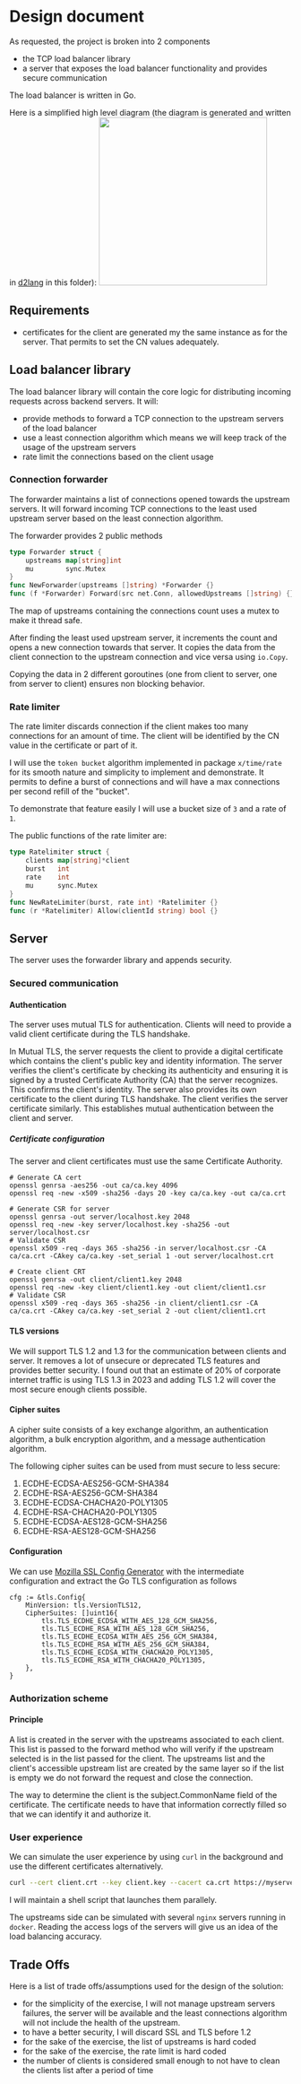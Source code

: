 # Design document

As requested, the project is broken into 2 components
- the TCP load balancer library
- a server that exposes the load balancer functionality and provides secure communication

The load balancer is written in Go.

Here is a simplified high level diagram (the diagram is generated and written in [d2lang](https://d2lang.com/) in this folder): <img src="layers.svg" width="300"/>
## Requirements
- certificates for the client are generated my the same instance as for the server. That permits to set the CN values adequately.

## Load balancer library
The load balancer library will contain the core logic for distributing incoming requests across backend servers. It will:
- provide methods to forward a TCP connection to the upstream servers of the load balancer
- use a least connection algorithm which means we will keep track of the usage of the upstream servers
- rate limit the connections based on the client usage

### Connection forwarder
The forwarder maintains a list of connections opened towards the upstream servers. It will forward incoming TCP connections to the least used upstream server based on the least connection algorithm.

The forwarder provides 2 public methods
```go
type Forwarder struct {
	upstreams map[string]int
	mu        sync.Mutex
}
func NewForwarder(upstreams []string) *Forwarder {}
func (f *Forwarder) Forward(src net.Conn, allowedUpstreams []string) {}
```

The map of upstreams containing the connections count uses a mutex to make it thread safe.

After finding the least used upstream server, it increments the count and opens a new connection towards that server. It copies the data from the client connection to the upstream connection and vice versa using `io.Copy`.

Copying the data in 2 different goroutines (one from client to server, one from server to client) ensures non blocking behavior.

### Rate limiter
The rate limiter discards connection if the client makes too many connections for an amount of time. The client will be identified by the CN value in the certificate or part of it.

I will use the `token bucket` algorithm implemented in package `x/time/rate` for its smooth nature and simplicity to implement and demonstrate. It permits to define a burst of connections and will have a max connections per second refill of the "bucket". 

To demonstrate that feature easily I will use a bucket size of `3` and a rate of `1`.

The public functions of the rate limiter are:
```go
type Ratelimiter struct {
	clients map[string]*client
	burst   int
	rate    int
    mu      sync.Mutex
}
func NewRateLimiter(burst, rate int) *Ratelimiter {}
func (r *Ratelimiter) Allow(clientId string) bool {}
```
## Server
The server uses the forwarder library and appends security.
### Secured communication
#### Authentication
The server uses mutual TLS for authentication. Clients will need to provide a valid client certificate during the TLS handshake.

In Mutual TLS, the server requests the client to provide a digital certificate which contains the client's public key and identity information. The server verifies the client's certificate by checking its authenticity and ensuring it is signed by a trusted Certificate Authority (CA) that the server recognizes. This confirms the client's identity.
The server also provides its own certificate to the client during TLS handshake. The client verifies the server certificate similarly. This establishes mutual authentication between the client and server.
##### Certificate configuration
The server and client certificates must use the same Certificate Authority.
```
# Generate CA cert
openssl genrsa -aes256 -out ca/ca.key 4096 
openssl req -new -x509 -sha256 -days 20 -key ca/ca.key -out ca/ca.crt

# Generate CSR for server
openssl genrsa -out server/localhost.key 2048
openssl req -new -key server/localhost.key -sha256 -out server/localhost.csr
# Validate CSR
openssl x509 -req -days 365 -sha256 -in server/localhost.csr -CA ca/ca.crt -CAkey ca/ca.key -set_serial 1 -out server/localhost.crt

# Create client CRT
openssl genrsa -out client/client1.key 2048
openssl req -new -key client/client1.key -out client/client1.csr
# Validate CSR
openssl x509 -req -days 365 -sha256 -in client/client1.csr -CA ca/ca.crt -CAkey ca/ca.key -set_serial 2 -out client/client1.crt
```

#### TLS versions
We will support TLS 1.2 and 1.3 for the communication between clients and server. It removes a lot of unsecure or deprecated TLS features and provides better security. I found out that an estimate of 20% of corporate internet traffic is using TLS 1.3 in 2023 and adding TLS 1.2 will cover the most secure enough clients possible. 

#### Cipher suites
A cipher suite consists of a key exchange algorithm, an authentication algorithm, a bulk encryption algorithm, and a message authentication algorithm.

The following cipher suites can be used from must secure to less secure: 
1. ECDHE-ECDSA-AES256-GCM-SHA384
2. ECDHE-RSA-AES256-GCM-SHA384
3. ECDHE-ECDSA-CHACHA20-POLY1305
4. ECDHE-RSA-CHACHA20-POLY1305
5. ECDHE-ECDSA-AES128-GCM-SHA256
6. ECDHE-RSA-AES128-GCM-SHA256


#### Configuration
We can use [Mozilla SSL Config Generator](https://ssl-config.mozilla.org/#server=go&version=1.21&config=intermediate&guideline=5.7) with the intermediate configuration and extract the Go TLS configuration as follows
```
cfg := &tls.Config{
    MinVersion: tls.VersionTLS12,
    CipherSuites: []uint16{
        tls.TLS_ECDHE_ECDSA_WITH_AES_128_GCM_SHA256,
        tls.TLS_ECDHE_RSA_WITH_AES_128_GCM_SHA256,
        tls.TLS_ECDHE_ECDSA_WITH_AES_256_GCM_SHA384,
        tls.TLS_ECDHE_RSA_WITH_AES_256_GCM_SHA384,
        tls.TLS_ECDHE_ECDSA_WITH_CHACHA20_POLY1305,
        tls.TLS_ECDHE_RSA_WITH_CHACHA20_POLY1305,
    },
}
```
### Authorization scheme
#### Principle
A list is created in the server with the upstreams associated to each client. This list is passed to the forward method who will verify if the upstream selected is in the list passed for the client. The upstreams list and the client's accessible upstream list are created by the same layer so if the list is empty we do not forward the request and close the connection.

The way to determine the client is the subject.CommonName field of the certificate. The certificate needs to have that information correctly filled so that we can identify it and authorize it.

### User experience
We can simulate the user experience by using `curl` in the background and use the different certificates alternatively.
```sh
curl --cert client.crt --key client.key --cacert ca.crt https://myserver.internal.net:443 &
```
I will maintain a shell script that launches them parallely.

The upstreams side can be simulated with several `nginx` servers running in `docker`. Reading the access logs of the servers will give us an idea of the load balancing accuracy.

## Trade Offs
Here is a list of trade offs/assumptions used for the design of the solution: 

- for the simplicity of the exercise, I will not manage upstream servers failures, the server will be available and the least connections algorithm will not include the health of the upstream.
- to have a better security, I will discard SSL and TLS before 1.2
- for the sake of the exercise, the list of upstreams is hard coded
- for the sake of the exercise, the rate limit is hard coded
- the number of clients is considered small enough to not have to clean the clients list after a period of time